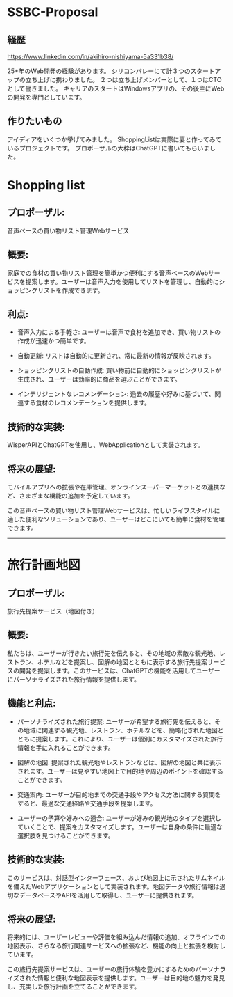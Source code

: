 # SSBC-Proposal

## 経歴
https://www.linkedin.com/in/akihiro-nishiyama-5a331b38/

25+年のWeb開発の経験があります。
シリコンバレーにて計３つのスタートアップの立ち上げに携わりました。
２つは立ち上げメンバーとして、１つはCTOとして働きました。
キャリアのスタートはWindowsアプリの、その後主にWebの開発を専門としています。

## 作りたいもの
アイディアをいくつか挙げてみました。
ShoppingListは実際に妻と作ってみているプロジェクトです。
プロポーザルの大枠はChatGPTに書いてもらいました。

# Shopping list
## プロポーザル: 
音声ベースの買い物リスト管理Webサービス

## 概要:
家庭での食材の買い物リスト管理を簡単かつ便利にする音声ベースのWebサービスを提案します。ユーザーは音声入力を使用してリストを管理し、自動的にショッピングリストを作成できます。

## 利点:

- 音声入力による手軽さ: ユーザーは音声で食材を追加でき、買い物リストの作成が迅速かつ簡単です。

- 自動更新: リストは自動的に更新され、常に最新の情報が反映されます。

- ショッピングリストの自動作成: 買い物前に自動的にショッピングリストが生成され、ユーザーは効率的に商品を選ぶことができます。

- インテリジェントなレコメンデーション: 過去の履歴や好みに基づいて、関連する食材のレコメンデーションを提供します。

## 技術的な実装:
WisperAPIとChatGPTを使用し、WebApplicationとして実装されます。

## 将来の展望:
モバイルアプリへの拡張や在庫管理、オンラインスーパーマーケットとの連携など、さまざまな機能の追加を予定しています。

この音声ベースの買い物リスト管理Webサービスは、忙しいライフスタイルに適した便利なソリューションであり、ユーザーはどこにいても簡単に食材を管理できます。

-------------------

#  旅行計画地図
## プロポーザル: 
旅行先提案サービス（地図付き）

## 概要:
私たちは、ユーザーが行きたい旅行先を伝えると、その地域の素敵な観光地、レストラン、ホテルなどを提案し、図解の地図とともに表示する旅行先提案サービスの開発を提案します。このサービスは、ChatGPTの機能を活用してユーザーにパーソナライズされた旅行情報を提供します。

## 機能と利点:

- パーソナライズされた旅行提案: ユーザーが希望する旅行先を伝えると、その地域に関連する観光地、レストラン、ホテルなどを、簡略化された地図とともに提案します。これにより、ユーザーは個別にカスタマイズされた旅行情報を手に入れることができます。

- 図解の地図: 提案された観光地やレストランなどは、図解の地図と共に表示されます。ユーザーは見やすい地図上で目的地や周辺のポイントを確認することができます。

- 交通案内: ユーザーが目的地までの交通手段やアクセス方法に関する質問をすると、最適な交通経路や交通手段を提案します。

- ユーザーの予算や好みへの適合: ユーザーが好みの観光地のタイプを選択していくことで、提案をカスタマイズします。ユーザーは自身の条件に最適な選択肢を見つけることができます。

## 技術的な実装:
このサービスは、対話型インターフェース、および地図上に示されたサムネイルを備えたWebアプリケーションとして実装されます。地図データや旅行情報は適切なデータベースやAPIを活用して取得し、ユーザーに提供されます。

## 将来の展望:
将来的には、ユーザーレビューや評価を組み込んだ情報の追加、オフラインでの地図表示、さらなる旅行関連サービスへの拡張など、機能の向上と拡張を検討しています。

この旅行先提案サービスは、ユーザーの旅行体験を豊かにするためのパーソナライズされた情報と便利な地図表示を提供します。ユーザーは目的地の魅力を発見し、充実した旅行計画を立てることができます。